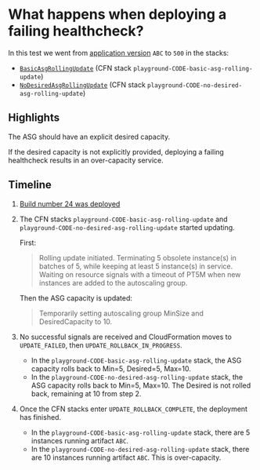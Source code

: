 # What happens when deploying a failing healthcheck?

In this test we went from [application version](../dist) `ABC` to `500` in the stacks:
- [`BasicAsgRollingUpdate`](../lib/basic-asg-rolling-update.ts) (CFN stack `playground-CODE-basic-asg-rolling-update`)
- [`NoDesiredAsgRollingUpdate`](../lib/no-desired-asg-rolling-update.ts) (CFN stack `playground-CODE-no-desired-asg-rolling-update`)

## Highlights
The ASG should have an explicit desired capacity. 

If the desired capacity is not explicitly provided, deploying a failing healthcheck results in an over-capacity service. 

## Timeline
1. [Build number 24 was deployed](https://riffraff.gutools.co.uk/deployment/view/18a7a3b3-1941-4358-a452-612c0bfae35a)
2. The CFN stacks `playground-CODE-basic-asg-rolling-update` and `playground-CODE-no-desired-asg-rolling-update` started updating.
    
    First:
    > Rolling update initiated. Terminating 5 obsolete instance(s) in batches of 5, while keeping at least 5 instance(s) in service. 
    > Waiting on resource signals with a timeout of PT5M when new instances are added to the autoscaling group.

    Then the ASG capacity is updated:
    > Temporarily setting autoscaling group MinSize and DesiredCapacity to 10.
3. No successful signals are received and CloudFormation moves to `UPDATE_FAILED`, then `UPDATE_ROLLBACK_IN_PROGRESS`.
    
    - In the `playground-CODE-basic-asg-rolling-update` stack, the ASG capacity rolls back to Min=5, Desired=5, Max=10.
    - In the `playground-CODE-no-desired-asg-rolling-update` stack, the ASG capacity rolls back to Min=5, Max=10. The Desired is not rolled back, remaining at 10 from step 2.
4. Once the CFN stacks enter `UPDATE_ROLLBACK_COMPLETE`, the deployment has finished.

   - In the `playground-CODE-basic-asg-rolling-update` stack, there are 5 instances running artifact `ABC`.
   - In the `playground-CODE-no-desired-asg-rolling-update` stack, there are 10 instances running artifact `ABC`. This is over-capacity.
